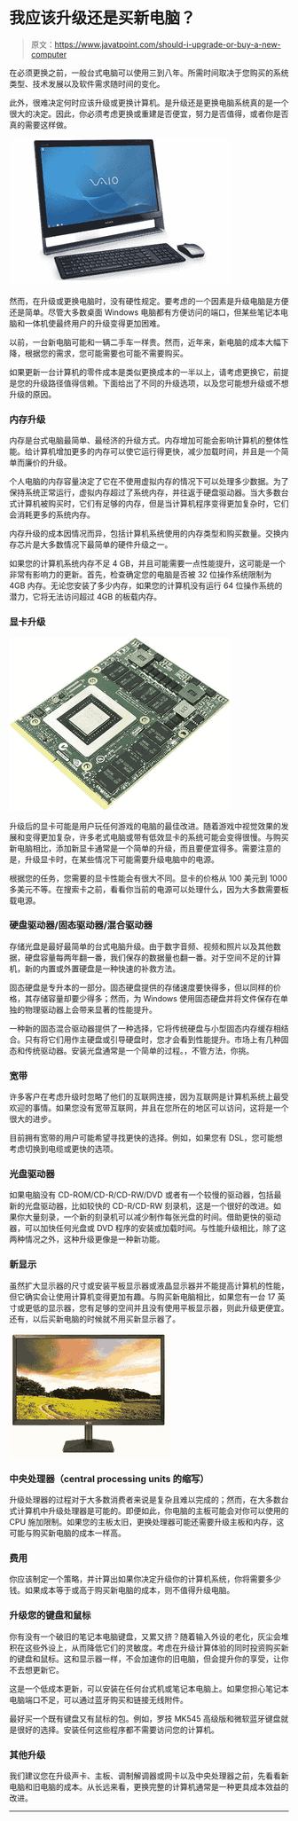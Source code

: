 # 我应该升级还是买新电脑？

> 原文：<https://www.javatpoint.com/should-i-upgrade-or-buy-a-new-computer>

在必须更换之前，一般台式电脑可以使用三到八年。所需时间取决于您购买的系统类型、技术发展以及软件需求随时间的变化。

此外，很难决定何时应该升级或更换计算机。是升级还是更换电脑系统真的是一个很大的决定。因此，你必须考虑更换或重建是否便宜，努力是否值得，或者你是否真的需要这样做。

![Should I upgrade or buy a new computer?](img/c65a4b8c162fc2ccfcf646681d7a7a33.png)

然而，在升级或更换电脑时，没有硬性规定。要考虑的一个因素是升级电脑是方便还是简单。尽管大多数桌面 Windows 电脑都有方便访问的端口，但某些笔记本电脑和一体机使最终用户的升级变得更加困难。

以前，一台新电脑可能和一辆二手车一样贵。然而，近年来，新电脑的成本大幅下降，根据您的需求，您可能需要也可能不需要购买。

如果更新一台计算机的零件成本是类似更换成本的一半以上，请考虑更换它，前提是您的升级路径值得信赖。下面给出了不同的升级选项，以及您可能想升级或不想升级的原因。

### 内存升级

内存是台式电脑最简单、最经济的升级方式。内存增加可能会影响计算机的整体性能。给计算机增加更多的内存可以使它运行得更快，减少加载时间，并且是一个简单而廉价的升级。

个人电脑的内存容量决定了它在不使用虚拟内存的情况下可以处理多少数据。为了保持系统正常运行，虚拟内存超过了系统内存，并往返于硬盘驱动器。当大多数台式计算机被购买时，它们有足够的内存，但是当计算机程序变得更加复杂时，它们会消耗更多的系统内存。

内存升级的成本因情况而异，包括计算机系统使用的内存类型和购买数量。交换内存芯片是大多数情况下最简单的硬件升级之一。

如果您的计算机系统内存不足 4 GB，并且可能需要一点性能提升，这可能是一个非常有影响力的更新。首先，检查确定您的电脑是否被 32 位操作系统限制为 4GB 内存。无论您安装了多少内存，如果您的计算机没有运行 64 位操作系统的潜力，它将无法访问超过 4GB 的板载内存。

### 显卡升级

![Should I upgrade or buy a new computer?](img/17c11b6a083cb6881cc54dd922f259e5.png)

升级后的显卡可能是用户玩任何游戏的电脑的最佳改进。随着游戏中视觉效果的发展和变得更加复杂，许多老式电脑或带有低效显卡的系统可能会变得很慢。与购买新电脑相比，添加新显卡通常是一个简单的升级，而且要便宜得多。需要注意的是，升级显卡时，在某些情况下可能需要升级电脑中的电源。

根据您的任务，您需要的显卡性能会有很大不同。显卡的价格从 100 美元到 1000 多美元不等。在搜索卡之前，看看你当前的电源可以处理什么，因为大多数需要板载电源。

### 硬盘驱动器/固态驱动器/混合驱动器

存储光盘是最好最简单的台式电脑升级。由于数字音频、视频和照片以及其他数据，硬盘容量每两年翻一番，我们保存的数据量也翻一番。对于空间不足的计算机，新的内置或外置硬盘是一种快速的补救方法。

固态硬盘是专升本的一部分。固态硬盘提供的存储速度要快得多，但以同样的价格，其存储容量却要少得多；然而，为 Windows 使用固态硬盘并将文件保存在单独的物理驱动器上会带来显著的性能提升。

一种新的固态混合驱动器提供了一种选择，它将传统硬盘与小型固态内存缓存相结合。只有将它们用作主硬盘或引导硬盘时，您才会看到性能提升。市场上有几种固态和传统驱动器。安装光盘通常是一个简单的过程。，不管方法，你挑。

### 宽带

许多客户在考虑升级时忽略了他们的互联网连接，因为互联网是计算机系统上最受欢迎的事情。如果您没有宽带互联网，并且在您所在的地区可以访问，这将是一个很大的进步。

目前拥有宽带的用户可能希望寻找更快的选择。例如，如果您有 DSL，您可能想考虑切换到电缆或更快的选项。

### 光盘驱动器

如果电脑没有 CD-ROM/CD-R/CD-RW/DVD 或者有一个较慢的驱动器，包括最新的光盘驱动器，比如较快的 CD-R/CD-RW 刻录机，这是一个很好的改进。如果你大量刻录，一个新的刻录机可以减少制作每张光盘的时间。借助更快的驱动器，可以加快任何光盘或 DVD 程序的安装或加载时间。与性能升级相比，除了这两种情况之外，这种升级更像是一种新功能。

### 新显示

虽然扩大显示器的尺寸或安装平板显示器或液晶显示器并不能提高计算机的性能，但它确实会让使用计算机变得更加有趣。与购买新电脑相比，如果您有一台 17 英寸或更低的显示器，您有足够的空间并且没有使用平板显示器，则此升级更便宜。还有，以后买新电脑的时候就不用买新显示器了。

![Should I upgrade or buy a new computer?](img/e05d7e3a903c3ad525d22ea3397d1182.png)

### 中央处理器（central processing units 的缩写）

升级处理器的过程对于大多数消费者来说是复杂且难以完成的；然而，在大多数台式计算机中升级处理器是可能的。即便如此，你电脑的主板可能会对你可以使用的 CPU 施加限制。如果您的主板太旧，更换处理器可能还需要升级主板和内存，这可能与购买新电脑的成本一样高。

### 费用

你应该制定一个策略，并计算出如果你决定升级你的计算机系统，你将需要多少钱。如果成本等于或高于购买新电脑的成本，则不值得升级电脑。

### 升级您的键盘和鼠标

你有没有一个破旧的笔记本电脑键盘，又累又挤？随着输入外设的老化，灰尘会堆积在这些外设上，从而降低它们的灵敏度。考虑在升级计算体验的同时投资购买新的键盘和鼠标。这和显示器一样，不会加速你的旧电脑，但会提升你的享受，让你不去想更新它。

这是一个低成本更新，可以安装在任何台式机或笔记本电脑上。如果您担心笔记本电脑端口不足，可以通过蓝牙购买和链接无线附件。

最好买一个既有键盘又有鼠标的包。例如，罗技 MK545 高级版和微软蓝牙键盘就是很好的选择。安装任何这些程序都不需要访问您的计算机。

### 其他升级

我们建议您在升级声卡、主板、调制解调器或网卡以及中央处理器之前，先看看新电脑和旧电脑的成本。从长远来看，更换完整的计算机通常是一种更具成本效益的改进。

* * *